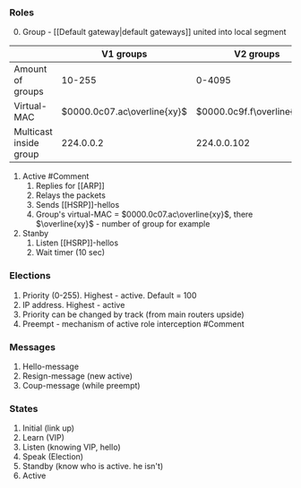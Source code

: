 ### Roles
0) Group - [[Default gateway|default gateways]] united into local segment

|                        | V1 groups                   | V2 groups                   |
| ---------------------- | --------------------------- | --------------------------- |
| Amount of groups       | 10-255                      | 0-4095                      |
| Virtual-MAC            | $0000.0c07.ac\overline{xy}$ | $0000.0c9f.f\overline{xyz}$ |
| Multicast inside group | 224.0.0.2                   | 224.0.0.102                 |

1) Active
#Comment 
	1. Replies for [[ARP]]
	2. Relays the packets
	3. Sends [[HSRP]]-hellos
	4. Group's virtual-MAC = $0000.0c07.ac\overline{xy}$, there $\overline{xy}$ - number of group for example
2) Stanby
	1. Listen [[HSRP]]-hellos
	2. Wait timer (10 sec)

### Elections
1) Priority (0-255). Highest - active. Default = 100
2) IP address. Highest - active
3) Priority can be changed by track (from main routers upside)
4) Preempt - mechanism of active role interception
#Comment 

### Messages
1) Hello-message
2) Resign-message (new active)
3) Coup-message (while preempt)

### States
1) Initial (link up)
2) Learn (VIP)
3) Listen (knowing VIP, hello)
4) Speak (Election)
5) Standby (know who is active. he isn't)
6) Active

